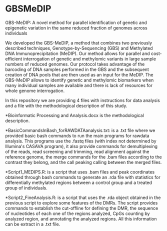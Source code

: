 # GBSMeDIP
GBS-MeDIP: A novel method for parallel identification of genetic and epigenetic variation in the same reduced fraction of genomes across individuals 

We developed the GBS-MeDIP, a method that combines two previously described techniques, Genotype-by-Sequencing (GBS) and Methylated DNA Immunoprecipitation (MeDIP). Our  method allows for parallel and cost-efficient interrogation of genetic and methylomic variants in large sample numbers of reduced genomes. Our protocol takes advantage of the barcoding of DNA samples performed in the GBS and the subsequent creation of DNA pools that are then used as an input for the MeDIP. The GBS-MeDIP allows to identify genetic and methylomic biomarkers when many individual samples are available and there is lack of resources for whole genome interrogation.


In this repository we are providing 4 files with instructions for data analysis and a file with the methodological description of this study. 

*Bioinformatic Processing and Analysis.docx is the methodological description. 

*BasicCommandsInBash_forRAWDATAanalysis.txt: is a .txt file where we provided basic bash commands to run the main programs for rawdata analysis. This programs use the .fastq files (with index not determined by Illumina's CASAVA program), it also provide commands for demultiplexing of the reads, read screening and trimming, read alignment against the reference genome, the merge commands for the .bam files according to the contrast they belong, and the call peaking calling between the merged files.

*Script1_MEDIPS.R: is a script that uses .bam files and peak coordinates obtained through bash commands to generate an .rda file with statistics for differentially methylated regions between a control group and a treated group of individuals.

*Script2_FineAnalysis.R: is a script that uses the .rda object obtained in the previous script to explore some features of the DMRs. The script provides commands to establish the cut-offline for defining the DMR, the sequence of nucleotides of each one of the regions analyzed, CpGs counting by analyzed region, and annotating the analyzed regions. All this information can be extract in a .txt file.
